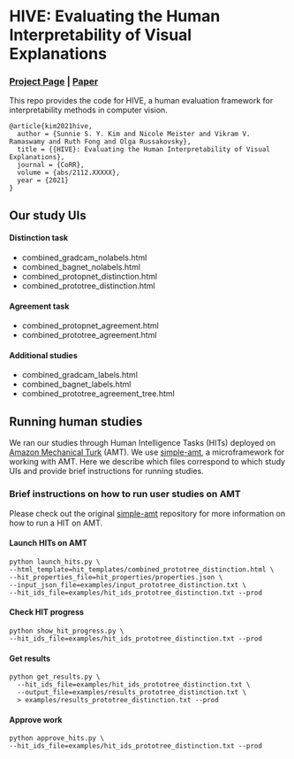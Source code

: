 # HIVE: Evaluating the Human Interpretability of Visual Explanations


### [Project Page](https://princetonvisualai.github.io/HIVE/) | [Paper](https://arxiv.org/abs/2112.XXXXX)

This repo provides the code for HIVE, a human evaluation framework for interpretability methods in computer vision.

```
@article{kim2021hive,
  author = {Sunnie S. Y. Kim and Nicole Meister and Vikram V. Ramaswamy and Ruth Fong and Olga Russakovsky},
  title = {{HIVE}: Evaluating the Human Interpretability of Visual Explanations},
  journal = {CoRR},
  volume = {abs/2112.XXXXX},
  year = {2021}
}
```


## Our study UIs

#### Distinction task
- combined_gradcam_nolabels.html
- combined_bagnet_nolabels.html
- combined_protopnet_distinction.html
- combined_prototree_distinction.html

#### Agreement task
- combined_protopnet_agreement.html
- combined_prototree_agreement.html

#### Additional studies
- combined_gradcam_labels.html
- combined_bagnet_labels.html
- combined_prototree_agreement_tree.html



## Running human studies

We ran our studies through Human Intelligence Tasks (HITs) deployed on [Amazon Mechanical Turk](https://www.mturk.com/) (AMT).
We use [simple-amt](https://github.com/jcjohnson/simple-amt), a microframework for working with AMT. 
Here we describe which files correspond to which study UIs and provide brief instructions for running studies. 

### Brief instructions on how to run user studies on AMT

Please check out the original [simple-amt](https://github.com/jcjohnson/simple-amt) repository for more information on how to run a HIT on AMT.

#### Launch HITs on AMT
```
python launch_hits.py \
--html_template=hit_templates/combined_prototree_distinction.html \
--hit_properties_file=hit_properties/properties.json \
--input_json_file=examples/input_prototree_distinction.txt \
--hit_ids_file=examples/hit_ids_prototree_distinction.txt --prod
```

#### Check HIT progress
```
python show_hit_progress.py \
--hit_ids_file=examples/hit_ids_prototree_distinction.txt --prod
```

#### Get results
```
python get_results.py \
  --hit_ids_file=examples/hit_ids_prototree_distinction.txt \
  --output_file=examples/results_prototree_distinction.txt \
  > examples/results_prototree_distinction.txt --prod
```

#### Approve work
```
python approve_hits.py \
--hit_ids_file=examples/hit_ids_prototree_distinction.txt --prod
```
